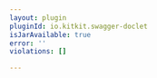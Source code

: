 ```yaml
---
layout: plugin
pluginId: io.kitkit.swagger-doclet
isJarAvailable: true
error: ''
violations: []

---
```


